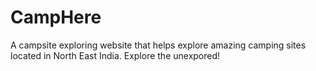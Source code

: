 # CampHere
A campsite exploring website that helps explore amazing camping sites located in North East India. Explore the unexpored!
